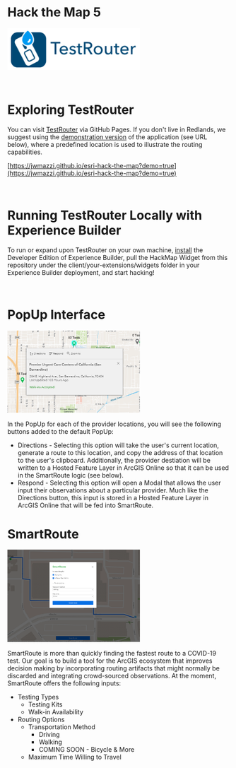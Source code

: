 # Hack the Map 5

[<img src="./images/logo.png" width="300px">](https://jwmazzi.github.io/esri-hack-the-map)

<br/>

# Exploring TestRouter

You can visit [TestRouter](https://jwmazzi.github.io/esri-hack-the-map) via GitHub Pages. If you don't live in Redlands, we suggest using the [demonstration version](https://jwmazzi.github.io/esri-hack-the-map?demo=true) of the application (see URL below), where a predefined location is used to illustrate the routing capabilities.

[https://jwmazzi.github.io/esri-hack-the-map?demo=true](https://jwmazzi.github.io/esri-hack-the-map?demo=true)

<br/>

# Running TestRouter Locally with Experience Builder

To run or expand upon TestRouter on your own machine, [install](https://developers.arcgis.com/experience-builder/guide/install-guide/) the Developer Edition of Experience Builder, pull the HackMap Widget from this repository under the client/your-extensions/widgets folder in your Experience Builder deployment, and start hacking!

<br/>

# PopUp Interface

<img src="./images/popup_view.png" width="300px">
<br/>

In the PopUp for each of the provider locations, you will see the following buttons added to the default PopUp:

* Directions - Selecting this option will take the user's current location, generate a route to this location, and copy the address of that location to the user's clipboard. Additionally, the provider destiation will be written to a Hosted Feature Layer in ArcGIS Online so that it can be used in the SmartRoute logic (see below).
* Respond - Selecting this option will open a Modal that allows the user input their observations about a particular provider. Much like the Directions button, this input is stored in a Hosted Feature Layer in ArcGIS Online that will be fed into SmartRoute.

# SmartRoute

<img src="./images/smartroute_view.png" width="300px">
<br/>

SmartRoute is more than quickly finding the fastest route to a COVID-19 test. Our goal is to build a tool for the ArcGIS ecosystem that improves decision making by incorporating routing artifacts that might normally be discarded and integrating crowd-sourced observations. At the moment, SmartRoute offers the following inputs:

* Testing Types
  * Testing Kits
  * Walk-in Availability
* Routing Options
  * Transportation Method
    * Driving
    * Walking
    * COMING SOON - Bicycle & More
  * Maximum Time Willing to Travel

